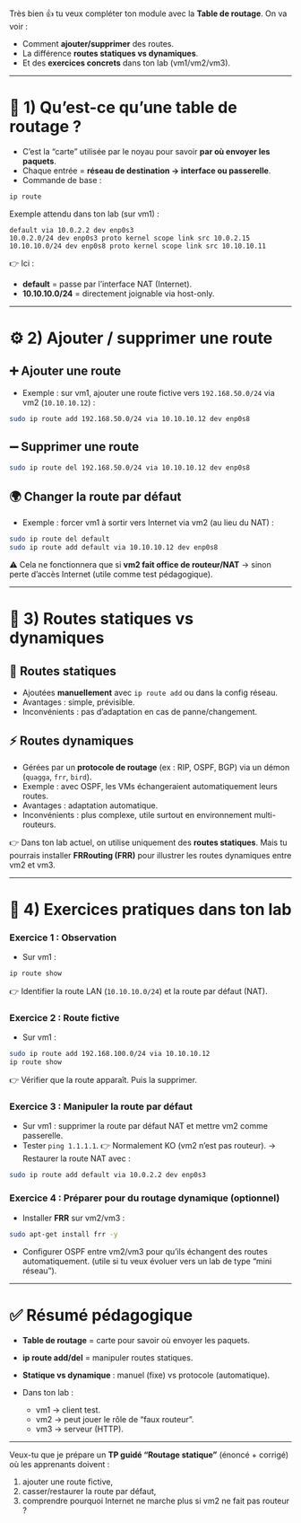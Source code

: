 Très bien 👍 tu veux compléter ton module avec la **Table de routage**.
On va voir :

* Comment **ajouter/supprimer** des routes.
* La différence **routes statiques vs dynamiques**.
* Et des **exercices concrets** dans ton lab (vm1/vm2/vm3).

---

# 📜 1) Qu’est-ce qu’une table de routage ?

* C’est la “carte” utilisée par le noyau pour savoir **par où envoyer les paquets**.
* Chaque entrée = **réseau de destination → interface ou passerelle**.
* Commande de base :

```bash
ip route
```

Exemple attendu dans ton lab (sur vm1) :

```
default via 10.0.2.2 dev enp0s3
10.0.2.0/24 dev enp0s3 proto kernel scope link src 10.0.2.15
10.10.10.0/24 dev enp0s8 proto kernel scope link src 10.10.10.11
```

👉 Ici :

* **default** = passe par l’interface NAT (Internet).
* **10.10.10.0/24** = directement joignable via host-only.

---

# ⚙️ 2) Ajouter / supprimer une route

## ➕ Ajouter une route

* Exemple : sur vm1, ajouter une route fictive vers `192.168.50.0/24` via vm2 (`10.10.10.12`) :

```bash
sudo ip route add 192.168.50.0/24 via 10.10.10.12 dev enp0s8
```

## ➖ Supprimer une route

```bash
sudo ip route del 192.168.50.0/24 via 10.10.10.12 dev enp0s8
```

## 🌍 Changer la **route par défaut**

* Exemple : forcer vm1 à sortir vers Internet via vm2 (au lieu du NAT) :

```bash
sudo ip route del default
sudo ip route add default via 10.10.10.12 dev enp0s8
```

⚠️ Cela ne fonctionnera que si **vm2 fait office de routeur/NAT** → sinon perte d’accès Internet (utile comme test pédagogique).

---

# 🔀 3) Routes statiques vs dynamiques

## 🛑 Routes statiques

* Ajoutées **manuellement** avec `ip route add` ou dans la config réseau.
* Avantages : simple, prévisible.
* Inconvénients : pas d’adaptation en cas de panne/changement.

## ⚡ Routes dynamiques

* Gérées par un **protocole de routage** (ex : RIP, OSPF, BGP) via un démon (`quagga`, `frr`, `bird`).
* Exemple : avec OSPF, les VMs échangeraient automatiquement leurs routes.
* Avantages : adaptation automatique.
* Inconvénients : plus complexe, utile surtout en environnement multi-routeurs.

👉 Dans ton lab actuel, on utilise uniquement des **routes statiques**.
Mais tu pourrais installer **FRRouting (FRR)** pour illustrer les routes dynamiques entre vm2 et vm3.

---

# 🧪 4) Exercices pratiques dans ton lab

### Exercice 1 : Observation

* Sur vm1 :

```bash
ip route show
```

👉 Identifier la route LAN (`10.10.10.0/24`) et la route par défaut (NAT).

### Exercice 2 : Route fictive

* Sur vm1 :

```bash
sudo ip route add 192.168.100.0/24 via 10.10.10.12
ip route show
```

👉 Vérifier que la route apparaît.
Puis la supprimer.

### Exercice 3 : Manipuler la route par défaut

* Sur vm1 : supprimer la route par défaut NAT et mettre vm2 comme passerelle.
* Tester `ping 1.1.1.1`.
  👉 Normalement KO (vm2 n’est pas routeur).
  → Restaurer la route NAT avec :

```bash
sudo ip route add default via 10.0.2.2 dev enp0s3
```

### Exercice 4 : Préparer pour du routage dynamique (optionnel)

* Installer **FRR** sur vm2/vm3 :

```bash
sudo apt-get install frr -y
```

* Configurer OSPF entre vm2/vm3 pour qu’ils échangent des routes automatiquement.
  (utile si tu veux évoluer vers un lab de type “mini réseau”).

---

# ✅ Résumé pédagogique

* **Table de routage** = carte pour savoir où envoyer les paquets.
* **ip route add/del** = manipuler routes statiques.
* **Statique vs dynamique** : manuel (fixe) vs protocole (automatique).
* Dans ton lab :

  * vm1 → client test.
  * vm2 → peut jouer le rôle de “faux routeur”.
  * vm3 → serveur (HTTP).

---

Veux-tu que je prépare un **TP guidé “Routage statique”** (énoncé + corrigé) où les apprenants doivent :

1. ajouter une route fictive,
2. casser/restaurer la route par défaut,
3. comprendre pourquoi Internet ne marche plus si vm2 ne fait pas routeur ?
